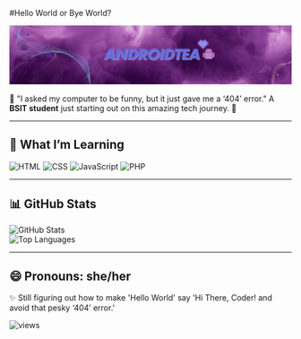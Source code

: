 
#Hello World or Bye World?

![Banner](https://github.com/android-tea/android-tea/raw/main/banner1.png)

👋 "I asked my computer to be funny, but it just gave me a ‘404’ error."
A **BSIT student** just starting out on this amazing tech journey. 🌟  

---

## 🌱 What I’m Learning   
![HTML](https://img.shields.io/badge/HTML-E34F26?style=for-the-badge&logo=html5&logoColor=white) 
![CSS](https://img.shields.io/badge/CSS-1572B6?style=for-the-badge&logo=css3&logoColor=white) 
![JavaScript](https://img.shields.io/badge/JavaScript-F7DF1E?style=for-the-badge&logo=javascript&logoColor=black) 
![PHP](https://img.shields.io/badge/PHP-777BB4?style=for-the-badge&logo=php&logoColor=white) 

---

## 📊 GitHub Stats  
![GitHub Stats](https://github-readme-stats.vercel.app/api?username=android-tea&show_icons=true&theme=tokyonight)  
![Top Languages](https://github-readme-stats.vercel.app/api/top-langs/?username=android-tea&layout=compact&theme=tokyonight)  

---

## 😄 Pronouns: she/her  

✨ Still figuring out how to make 'Hello World' say 'Hi There, Coder! and avoid that pesky ‘404’ error.'



![views](https://komarev.com/ghpvc/?username=android-tea)

